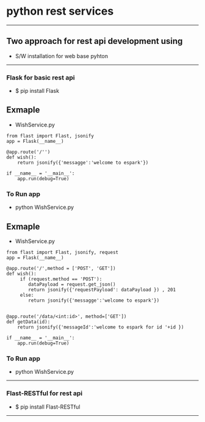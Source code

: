 # python rest services 

---

## Two approach for rest api development using 
* S/W installation for web base pyhton 

---

### Flask for basic rest api 
* $ pip install Flask 

## Exmaple 

* WishService.py 
```
from flast import Flast, jsonify
app = Flask(__name__)

@app.route('/'')
def wish():
	return jsonify({'messagge':'welcome to espark'})

if __name__ = '__main__':
	app.run(debug=True)
```
### To Run app 
* python WishService.py 


## Exmaple 

* WishService.py 
```
from flast import Flast, jsonify, request
app = Flask(__name__)

@app.route('/',method = ['POST', 'GET'])
def wish():
     if (request.method == 'POST'):
        dataPayload = request.get_json()
	    return jsonify({'requestPayload': dataPayload }) , 201
	 else:
	 	return jsonify({'messagge':'welcome to espark'})


@app.route('/data/<int:id>', method=['GET'])
def getData(id):
	return jsonify({'messageId':'welcome to espark for id '+id }) 

if __name__ = '__main__':
	app.run(debug=True)
```
### To Run app 
* python WishService.py 


---

### Flast-RESTful for rest api 
* $ pip install Flast-RESTful 



---
